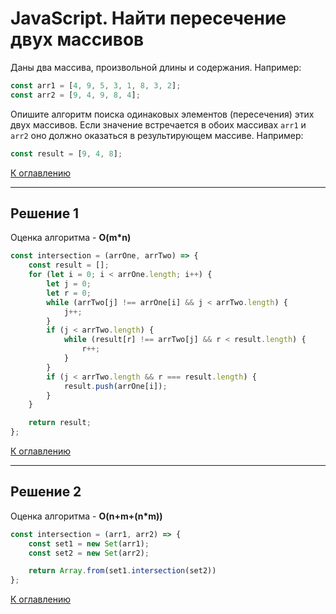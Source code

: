 # JavaScript. Найти пересечение двух массивов

Даны два массива, произвольной длины и содержания. Например:
```javascript
const arr1 = [4, 9, 5, 3, 1, 8, 3, 2];
const arr2 = [9, 4, 9, 8, 4];
```
Опишите алгоритм поиска одинаковых элементов (пересечения) этих двух массивов. Если значение встречается в обоих массивах `arr1` и `arr2` оно должно оказаться в результирующем массиве. Например:
```javascript
const result = [9, 4, 8];
```

[К оглавлению](../README.md)

---

## Решение 1
Оценка алгоритма - **O(m*n)**

```javascript
const intersection = (arrOne, arrTwo) => {
    const result = [];
    for (let i = 0; i < arrOne.length; i++) {
        let j = 0;
        let r = 0;
        while (arrTwo[j] !== arrOne[i] && j < arrTwo.length) {
            j++;
        }
        if (j < arrTwo.length) {
            while (result[r] !== arrTwo[j] && r < result.length) {
                r++;
            }
        }
        if (j < arrTwo.length && r === result.length) {
            result.push(arrOne[i]);
        }
    }

    return result;
};
```

[К оглавлению](../README.md)

---

## Решение 2
Оценка алгоритма - **O(n+m+(n*m))**

```javascript
const intersection = (arr1, arr2) => {
    const set1 = new Set(arr1);
    const set2 = new Set(arr2);

    return Array.from(set1.intersection(set2))
};
```

[К оглавлению](../README.md)

